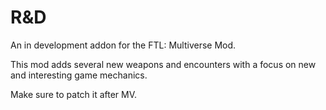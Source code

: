 # R&D
An in development addon for the FTL: Multiverse Mod.

This mod adds several new weapons and encounters with a focus on new and interesting game mechanics.

Make sure to patch it after MV.

